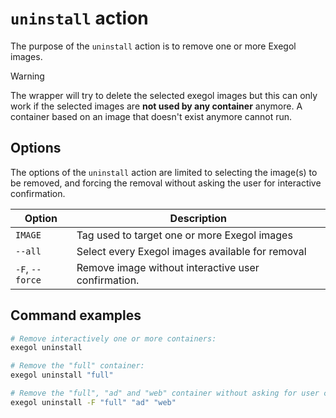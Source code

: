 # `uninstall` action

The purpose of the `uninstall` action is to remove one or more Exegol
images.

> [!WARNING]
> The wrapper will try to delete the selected exegol images but this can
> only work if the selected images are **not used by any container**
> anymore. A container based on an image that doesn't exist anymore
> cannot run.

## Options

The options of the `uninstall` action are limited to selecting the
image(s) to be removed, and forcing the removal without asking the user
for interactive confirmation.

| Option          | Description                                         |
|-----------------|-----------------------------------------------------|
| `IMAGE`         | Tag used to target one or more Exegol images        |
| `--all`         | Select every Exegol images available for removal    |
| `-F`, `--force` | Remove image without interactive user confirmation. |

## Command examples

``` bash
# Remove interactively one or more containers:
exegol uninstall

# Remove the "full" container:
exegol uninstall "full"

# Remove the "full", "ad" and "web" container without asking for user confirmation:
exegol uninstall -F "full" "ad" "web"
```
